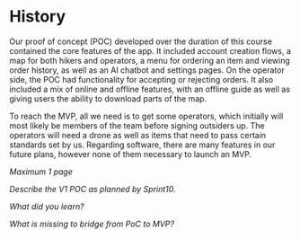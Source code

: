 # History

Our proof of concept (POC) developed over the duration of this course contained the core features of the app. It included account creation flows, a map for both hikers and operators, a menu for ordering an item and viewing order history, as well as an AI chatbot and settings pages. On the operator side, the POC had functionality for accepting or rejecting orders. It also included a mix of online and offline features, with an offline guide as well as giving users the ability to download parts of the map. 

To reach the MVP, all we need is to get some operators, which initially will most likely be members of the team before signing outsiders up. The operators will need a drone as well as items that need to pass certain standards set by us. Regarding software, there are many features in our future plans, however none of them necessary to launch an MVP.

*Maximum 1 page*

*Describe the V1 POC as planned by Sprint10.*

*What did you learn?*

*What is missing to bridge from PoC to MVP?*

